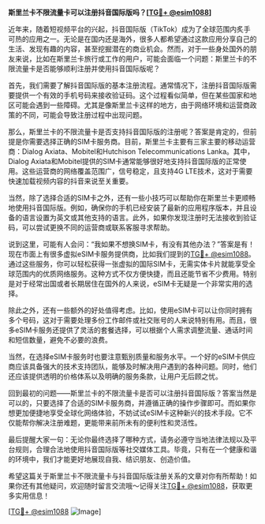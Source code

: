 **斯里兰卡不限流量卡可以注册抖音国际版吗？[[TG💪+ @esim1088](https://t.me/s/esim1088)]**

近年来，随着短视频平台的兴起，抖音国际版（TikTok）成为了全球范围内炙手可热的应用之一。无论是在国内还是海外，很多人都希望通过这款应用分享自己的生活、发现有趣的内容，甚至挖掘潜在的商业机会。然而，对于一些身处国外的朋友来说，比如在斯里兰卡旅行或工作的用户，可能会面临一个问题：斯里兰卡的不限流量卡是否能够顺利注册并使用抖音国际版呢？

首先，我们需要了解抖音国际版的基本注册流程。通常情况下，注册抖音国际版需要提供一个有效的手机号码来接收验证码。这个过程看似简单，但在某些国家和地区可能会遇到一些障碍。尤其是像斯里兰卡这样的地方，由于网络环境和运营商政策的不同，可能会导致注册过程中出现问题。

那么，斯里兰卡的不限流量卡是否支持抖音国际版的注册呢？答案是肯定的，但前提是你需要选择正确的SIM卡服务商。目前，斯里兰卡主要有三家主要的移动运营商：Dialog Axiata、Mobitel和Hutchison Telecommunications Lanka。其中，Dialog Axiata和Mobitel提供的SIM卡通常能够很好地支持抖音国际版的正常使用。这些运营商的网络覆盖范围广，信号稳定，且支持4G LTE技术，这对于需要快速加载视频内容的抖音来说至关重要。

当然，除了选择合适的SIM卡之外，还有一些小技巧可以帮助你在斯里兰卡更顺畅地使用抖音国际版。例如，确保你的手机已经安装了最新的应用程序版本，并且设备的语言设置为英文或其他支持的语言。此外，如果你发现注册时无法接收到验证码，可以尝试更换不同的运营商或联系客服寻求帮助。

说到这里，可能有人会问：“我如果不想换SIM卡，有没有其他办法？”答案是有！现在市面上有很多虚拟eSIM卡服务提供商，比如我们提到的[TG💪+ @esim1088](https://t.me/s/esim1088)。通过这些服务，你可以轻松获得一张虚拟的国际SIM卡，无需实体卡片就能享受全球范围内的优质网络服务。这种方式不仅方便快捷，而且还能节省不少费用。特别是对于经常出国或者长期居住在国外的人来说，eSIM卡无疑是一个非常实用的选择。

除此之外，还有一些额外的好处值得考虑。比如，使用eSIM卡可以让你同时拥有多个号码，这对于需要处理多份工作邮件或社交账号的人来说特别有用。而且，很多eSIM卡服务还提供了灵活的套餐选择，可以根据个人需求调整流量、通话时间和短信数量，避免不必要的浪费。

当然，在选择eSIM卡服务时也要注意甄别质量和服务水平。一个好的eSIM卡供应商应该具备强大的技术支持团队，能够及时解决用户遇到的各种问题。同时，他们还应该提供透明的价格体系以及明确的服务条款，让用户无后顾之忧。

回到最初的问题——斯里兰卡的不限流量卡是否可以注册抖音国际版？答案当然是可以的，只要选择了合适的SIM卡服务商，并遵循正确的操作步骤即可。而如果你想更加便捷地享受全球化网络体验，不妨试试eSIM卡这种新兴的技术手段。它不仅能帮你解决注册难题，更能带来前所未有的便利性和灵活性。

最后提醒大家一句：无论你最终选择了哪种方式，请务必遵守当地法律法规以及平台规则，合理合法地使用抖音国际版等社交媒体工具。毕竟，只有在一个健康和谐的环境中，我们才能更好地展现自我、结识朋友、创造价值。

希望这篇关于斯里兰卡不限流量卡与抖音国际版注册关系的文章对你有所帮助！如果你还有其他疑问，欢迎随时留言交流哦～记得关注[TG💪+ @esim1088](https://t.me/s/esim1088)，获取更多实用信息！

[[TG💪+ @esim1088](https://t.me/s/esim1088) ![Image](https://i.postimg.cc/4NQfJmqS/Snipaste-2025-05-13-00-14-12.png)]